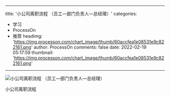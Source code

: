 
---
title: '小公司离职流程 （员工—部门负责人—总经理）'
categories: 
 - 学习
 - ProcessOn
 - 推荐
headimg: 'https://img.processon.com/chart_image/thumb/60accfea1e08531e9c822161.png'
author: ProcessOn
comments: false
date: 2022-02-19 05:17:59
thumbnail: 'https://img.processon.com/chart_image/thumb/60accfea1e08531e9c822161.png'
---

<div>   
<img class="thumb" alt="小公司离职流程 （员工—部门负责人—总经理）" src="https://img.processon.com/chart_image/thumb/60accfea1e08531e9c822161.png" referrerpolicy="no-referrer">
<p>小公司离职流程</p>  
</div>
            